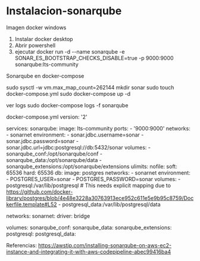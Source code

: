 # Instalacion-sonarqube

Imagen docker windows

1. Instalar docker desktop
2. Abrir powershell
3. ejecutar docker run -d --name sonarqube -e SONAR_ES_BOOTSTRAP_CHECKS_DISABLE=true -p 9000:9000 sonarqube:lts-community 

Sonarqube en docker-compose

sudo sysctl -w vm.max_map_count=262144
mkdir sonar
sudo touch docker-compose.yml
sudo docker-compose up -d

ver logs
sudo docker-compose logs -f sonarqube

docker-compose.yml
version: '2'

services:
  sonarqube:
    image: lts-community
    ports:
      - '9000:9000'
    networks:
      - sonarnet
    environment:
      - sonar.jdbc.username=sonar
      - sonar.jdbc.password=sonar
      - sonar.jdbc.url=jdbc:postgresql://db:5432/sonar
    volumes:
      - sonarqube_conf:/opt/sonarqube/conf
      - sonarqube_data:/opt/sonarqube/data
      - sonarqube_extensions:/opt/sonarqube/extensions
    ulimits:
      nofile:
       soft: 65536
       hard: 65536
  db:
    image: postgres
    networks:
      - sonarnet
    environment:
      - POSTGRES_USER=sonar
      - POSTGRES_PASSWORD=sonar
    volumes:
      - postgresql:/var/lib/postgresql
      # This needs explicit mapping due to https://github.com/docker-library/postgres/blob/4e48e3228a30763913ece952c611e5e9b95c8759/Dockerfile.template#L52
      - postgresql_data:/var/lib/postgresql/data

networks:
  sonarnet:
    driver: bridge

volumes:
  sonarqube_conf:
  sonarqube_data:
  sonarqube_extensions:
  postgresql:
  postgresql_data:
  
  
  Referencias:
  https://awstip.com/installing-sonarqube-on-aws-ec2-instance-and-integrating-it-with-aws-codepipeline-abec99416ba4
